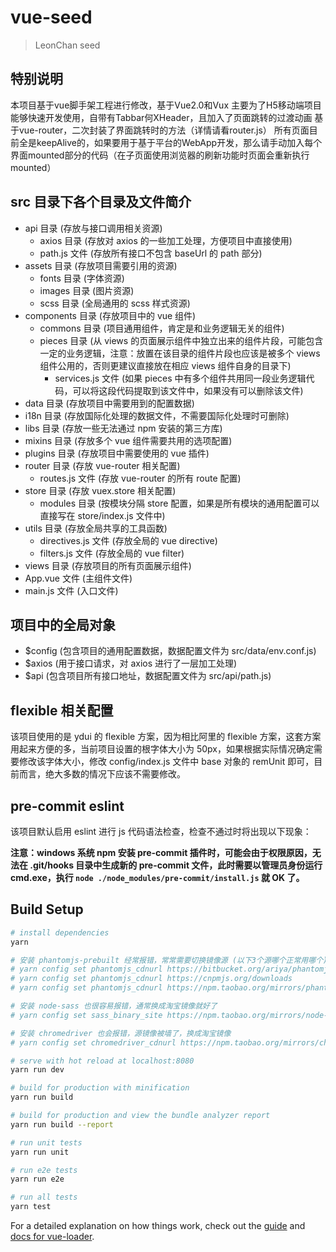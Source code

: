 # vue-seed

> LeonChan seed

## 特别说明
本项目基于vue脚手架工程进行修改，基于Vue2.0和Vux
主要为了H5移动端项目能够快速开发使用，自带有Tabbar何XHeader，且加入了页面跳转的过渡动画
基于vue-router，二次封装了界面跳转时的方法（详情请看router.js）
所有页面目前全是keepAlive的，如果要用于基于平台的WebApp开发，那么请手动加入每个界面mounted部分的代码（在子页面使用浏览器的刷新功能时页面会重新执行mounted）

## src 目录下各个目录及文件简介

* api 目录 (存放与接口调用相关资源)
  * axios 目录 (存放对 axios 的一些加工处理，方便项目中直接使用)
  * path.js 文件 (存放所有接口不包含 baseUrl 的 path 部分)
* assets 目录 (存放项目需要引用的资源)
  * fonts 目录 (字体资源)
  * images 目录 (图片资源)
  * scss 目录 (全局通用的 scss 样式资源)
* components 目录 (存放项目中的 vue 组件)
  * commons 目录 (项目通用组件，肯定是和业务逻辑无关的组件)
  * pieces 目录 (从 views 的页面展示组件中独立出来的组件片段，可能包含一定的业务逻辑，注意：放置在该目录的组件片段也应该是被多个 views 组件公用的，否则更建议直接放在相应 views 组件自身的目录下)
    * services.js 文件 (如果 pieces 中有多个组件共用同一段业务逻辑代码，可以将这段代码提取到该文件中，如果没有可以删除该文件)
* data 目录 (存放项目中需要用到的配置数据)
* i18n 目录 (存放国际化处理的数据文件，不需要国际化处理时可删除)
* libs 目录 (存放一些无法通过 npm 安装的第三方库)
* mixins 目录 (存放多个 vue 组件需要共用的选项配置)
* plugins 目录 (存放项目中需要使用的 vue 插件)
* router 目录 (存放 vue-router 相关配置)
  * routes.js 文件 (存放 vue-router 的所有 route 配置)
* store 目录 (存放 vuex.store 相关配置)
  * modules 目录 (按模块分隔 store 配置，如果是所有模块的通用配置可以直接写在 store/index.js 文件中)
* utils 目录 (存放全局共享的工具函数)
  * directives.js 文件 (存放全局的 vue directive)
  * filters.js 文件 (存放全局的 vue filter)
* views 目录 (存放项目的所有页面展示组件)
* App.vue 文件 (主组件文件)
* main.js 文件 (入口文件)

## 项目中的全局对象

* $config (包含项目的通用配置数据，数据配置文件为 src/data/env.conf.js)
* $axios (用于接口请求，对 axios 进行了一层加工处理)
* $api (包含项目所有接口地址，数据配置文件为 src/api/path.js)

## flexible 相关配置

该项目使用的是 ydui 的 flexible 方案，因为相比阿里的 flexible 方案，这套方案用起来方便的多，当前项目设置的根字体大小为 50px，如果根据实际情况确定需要修改该字体大小，修改 config/index.js 文件中 base 对象的 remUnit 即可，目前而言，绝大多数的情况下应该不需要修改。

## pre-commit eslint

该项目默认启用 eslint 进行 js 代码语法检查，检查不通过时将出现以下现象：

**注意：windows 系统 npm 安装 pre-commit 插件时，可能会由于权限原因，无法在 .git/hooks 目录中生成新的 pre-commit 文件，此时需要以管理员身份运行 cmd.exe，执行 `node ./node_modules/pre-commit/install.js` 就 OK 了。**

## Build Setup

```bash
# install dependencies
yarn

# 安装 phantomjs-prebuilt 经常报错，常常需要切换镜像源 (以下3个源哪个正常用哪个)
# yarn config set phantomjs_cdnurl https://bitbucket.org/ariya/phantomjs/downloads
# yarn config set phantomjs_cdnurl https://cnpmjs.org/downloads
# yarn config set phantomjs_cdnurl https://npm.taobao.org/mirrors/phantomjs

# 安装 node-sass 也很容易报错，通常换成淘宝镜像就好了
# yarn config set sass_binary_site https://npm.taobao.org/mirrors/node-sass

# 安装 chromedriver 也会报错，源镜像被墙了，换成淘宝镜像
# yarn config set chromedriver_cdnurl https://npm.taobao.org/mirrors/chromedriver

# serve with hot reload at localhost:8080
yarn run dev

# build for production with minification
yarn run build

# build for production and view the bundle analyzer report
yarn run build --report

# run unit tests
yarn run unit

# run e2e tests
yarn run e2e

# run all tests
yarn test
```

For a detailed explanation on how things work, check out the [guide](http://vuejs-templates.github.io/webpack/) and [docs for vue-loader](http://vuejs.github.io/vue-loader).
